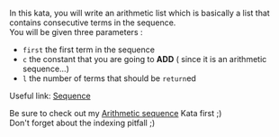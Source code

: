 In this kata, you will write an arithmetic list which is basically a list that contains consecutive terms in the sequence.
<br />
You will be given three parameters :

+ `first` the first term in the sequence
+ `c` the constant that you are going to <strong>ADD</strong> ( since it is an arithmetic sequence...)
+ `l` the number of terms that should be `return`ed

Useful link:
<a href = "http://en.wikipedia.org/wiki/Sequence">Sequence</a>

Be sure to check out my
<a href = "http://www.codewars.com/kata/540f8a19a7d43d24ac001018">Arithmetic sequence</a> Kata first ;)<br />
Don't forget about the indexing pitfall ;)
